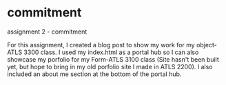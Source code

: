 # commitment
assignment 2 - commitment

For this assignment, I created a blog post to show my work for my object-ATLS 3300 class. I used my index.html as a portal hub so I can also showcase my porfolio for my Form-ATLS 3100 class (Site hasn't been built yet, but hope to bring in my old porfolio site I made in ATLS 2200). I also included an about me section at the bottom of the portal hub.
